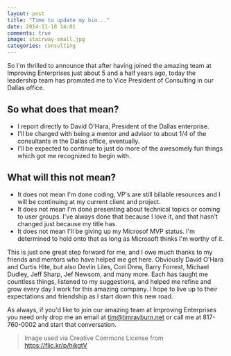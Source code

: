 ```yaml
---
layout: post
title: "Time to update my bio..."
date: 2014-11-18 14:01
comments: true
image: stairway-small.jpg
categories: consulting
---
```


So I'm thrilled to announce that after having joined the amazing team at Improving Enterprises just about 5 and a half years ago, today the leadership team has promoted me to Vice President of Consulting in our Dallas office.  

## So what does that mean?

* I report directly to David O'Hara, President of the Dallas enterprise.
* I'll be charged with being a mentor and advisor to about 1/4 of the consultants in the Dallas office, eventually.
* I'll be expected to continue to just do more of the awesomely fun things which got me recognized to begin with.

## What will this not mean?

* It does not mean I'm done coding, VP's are still billable resources and I will be continuing at my current client and project.
* It does not mean I'm done presenting about technical topics or coming to user groups.  I've always done that because I love it, and that hasn't changed just because my title has.
* It does not mean I'll be giving up my Microsof MVP status.  I'm determined to hold onto that as long as Microsoft thinks I'm worthy of it.

This is just one great step forward for me, and I owe much thanks to my friends and mentors who have helped me get here.  Obviously David O'Hara and Curtis Hite, but also Devlin Liles, Cori Drew, Barry Forrest, Michael Dudley, Jeff Sharp, Jef Newsom, and many more.  Each has taught me countless things, listened to my suggestions, and helped me refine and grow every day I work for this amazing company.  I hope to live up to their expectations and friendship as I start down this new road.

As always, if you'd like to join our amazing team at Improving Enterprises you need only drop me an email at tim@timrayburn.net or call me at 817-760-0002 and start that conversation.


> Image used via Creative Commons License from https://flic.kr/p/hjkgtV
